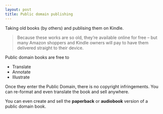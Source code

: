```yaml
---
layout: post
title: Public domain publishing
---
```


Taking old books (by others) and publising them on Kindle.

> Because these works are so old, they’re available online for free – but many Amazon shoppers and Kindle owners will pay to have them delivered straight to their device.

Public domain books are free to

- Translate
- Annotate
- Illustrate

Once they enter the Public Domain, there is no copyright infringements. You can re-format and even translate the book and sell anywhere.

You can even create and sell the **paperback** or **audiobook** version of a public domain book.

